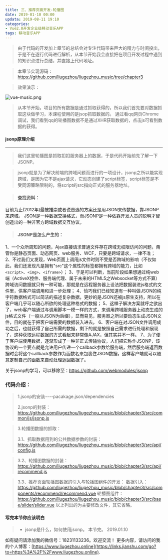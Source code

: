 ```yaml
---
title: 三、推荐页面开发-轮播图
date: 2019-01-10 00:00
updata: 2019-08-11 19:10
categories:
- Vue2.0开发企业级移动音乐APP
tags: 移动音乐APP
---
```

>由于代码的开发加上章节的总结会对专注代码带来巨大的精力与时间投出，于是不在逐行代码进行解析，从本节开始我会直接把在项目开发过程中遇到的知识点进行总结，并直接上代码地址。

>本章节实现源码：
https://github.com/liugezhou/liugezhou_music/tree/chapter3

>效果演示：

![vue-music.png](http://img.liugezhou.online/Vue2-03.png)

> 从本节开始，项目的所有数据是通过抓取获得的，所以我们首先要对数据抓取这块做学习，本课程使用的是jsop抓取数据的。
> 通过看qq网页Chrome调试，我们看到qq的轮播图数据不是通过XHR获取数据的，点击js可看到数据的获得。

#### jsonp原理介绍
---
>我们这里轮播图是抓取扣扣服务器上的数据，于是代码开始前先了解一下JSONP。

>jsonp就是为了解决前端的跨域问题而进行的一项设计，jsonp之所以能实现跨域，是因为它不是ajax请求，它动态创建了script标签，script标签是不受同源策略限制的，将script的src指向正式的服务器地址。

>#### 查找资料：
目前为止(2012年)最被推崇或者说首选的方案还是用JSON来传数据，靠JSONP来跨域。
JSON是一种数据交换格式，而JSONP是一种依靠开发人员的聪明才智创造出的一种非官方跨域数据交互协议。

>#### JSONP是怎么产生的：
1、一个众所周知的问题，Ajax直接请求普通文件存在跨域无权限访问的问题，甭管你是静态页面、动态网页、web服务、WCF，只要是跨域请求，一律不准；
2、不过我们又发现，Web页面上调用js文件时则不受是否跨域的影响（不仅如此，我们还发现凡是拥有"src"这个属性的标签都拥有跨域的能力，比如`<script>`、`<img>`、`<iframe>`）；
3、于是可以判断，当前阶段如果想通过纯web端（ActiveX控件、服务端代理、属于未来的HTML5之Websocket等方式不算）跨域访问数据就只有一种可能，那就是在远程服务器上设法把数据装进js格式的文件里，供客户端调用和进一步处理；
4、恰巧我们已经知道有一种叫做JSON的纯字符数据格式可以简洁的描述复杂数据，更妙的是JSON还被js原生支持，所以在客户端几乎可以随心所欲的处理这种格式的数据；
5、这样子解决方案就呼之欲出了，web客户端通过与调用脚本一模一样的方式，来调用跨域服务器上动态生成的js格式文件（一般以JSON为后缀），显而易见，服务器之所以要动态生成JSON文件，目的就在于把客户端需要的数据装入进去。
6、客户端在对JSON文件调用成功之后，也就获得了自己所需的数据，剩下的就是按照自己需求进行处理和展现了，这种获取远程数据的方式看起来非常像AJAX，但其实并不一样。
7、为了便于客户端使用数据，逐渐形成了一种非正式传输协议，人们把它称作JSONP，该协议的一个要点就是允许用户传递一个callback参数给服务端，然后服务端返回数据时会将这个callback参数作为函数名来包裹住JSON数据，这样客户端就可以随意定制自己的函数来自动处理返回数据了。

关于jsonp的学习，可以移除至：https://github.com/webmodules/jsonp
### 代码介绍：
> 1.jsonp的安装----pacakage.json/dependencies
> 
> 2.jsonp的封装：
https://github.com/liugezhou/liugezhou_music/blob/chapter3/src/common/js/jsonp.js

> 3.轮播图数据的抓取：
> 
> 3.1、抓取数据用到的公共数据参数的封装：
https://github.com/liugezhou/liugezhou_music/blob/chapter3/src/api/config.js

> 3.2、轮播图数据的封装：
https://github.com/liugezhou/liugezhou_music/blob/chapter3/src/api/recommend.js

> 3.3、推荐页面轮播图数据的引入与轮播图组件的开发：
数据引入：
https://github.com/liugezhou/liugezhou_music/blob/chapter3/src/components/recommend/recommend.vue
轮播图组件：
https://github.com/liugezhou/liugezhou_music/blob/chapter3/src/base/slider/slider.vue
以上列出的为主要修改文件，其它省略。


#### 写完本节你应该明白
>+ jsonp是什么，如何使用jsonp。
本节完。
2019.01.10

如有疑问请添加我的微信号：18231133236。欢迎交流！
更多内容，请访问的我的个人博客：[https://www.liugezhou.online](https://links.jianshu.com/go?to=https%3A%2F%2Fwww.liugezhou.online).